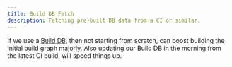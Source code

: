```yaml
---
title: Build DB Fetch
description: Fetching pre-built DB data from a CI or similar.
---
```


If we use a [Build DB](/zack/components/build_db/), then not starting from scratch, can boost building the initial build graph majorly.
Also updating our Build DB in the morning from the latest CI build, will speed things up.
